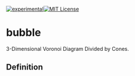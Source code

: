 [![experimental](http://badges.github.io/stability-badges/dist/experimental.svg)](http://github.com/badges/stability-badges)[![MIT License](http://img.shields.io/badge/license-MIT-blue.svg?style=flat)](LICENSE)

# bubble
3-Dimensional Voronoi Diagram Divided by Cones.

## Definition
